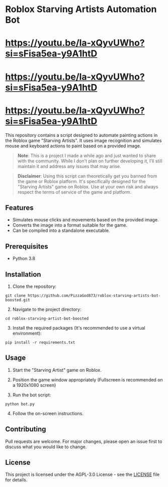 # Roblox Starving Artists Automation Bot

# https://youtu.be/Ia-xQyvUWho?si=sFisa5ea-y9A1htD
# https://youtu.be/Ia-xQyvUWho?si=sFisa5ea-y9A1htD
# https://youtu.be/Ia-xQyvUWho?si=sFisa5ea-y9A1htD

This repository contains a script designed to automate painting actions in the Roblox game "Starving Artists". It uses image recognition and simulates mouse and keyboard actions to paint based on a provided image.

> **Note**: This is a project I made a while ago and just wanted to share with the community. While I don't plan on further developing it, I'll still maintain it and address any issues that may arise.

> **Disclaimer**: Using this script can theoretically get you banned from the game or Roblox platform. It's specifically designed for the "Starving Artists" game on Roblox. Use at your own risk and always respect the terms of service of the game and platform.

## Features

-   Simulates mouse clicks and movements based on the provided image.
-   Converts the image into a format suitable for the game.
-   Can be compiled into a standalone executable.

## Prerequisites

-   Python 3.8

## Installation

1. Clone the repository:

```batch
git clone https://github.com/PizzaGod873/roblox-starving-artists-bot-boosted.git
```

2. Navigate to the project directory:

```batch
cd roblox-starving-artist-bot-boosted
```

3. Install the required packages (It's recommended to use a virtual environment):

```batch
pip install -r requirements.txt
```

## Usage

1. Start the "Starving Artist" game on Roblox.
2. Position the game window appropriately (Fullscreen is recommended on a 1920x1080 screen)

3. Run the bot script:

```batch
python bot.py
```

4. Follow the on-screen instructions.

## Contributing

Pull requests are welcome. For major changes, please open an issue first to discuss what you would like to change.

## License

This project is licensed under the AGPL-3.0 License - see the [LICENSE](LICENSE) file for details.

